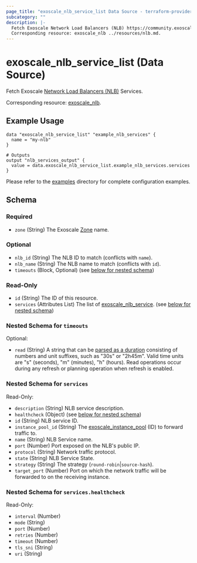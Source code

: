 ```yaml
---
page_title: "exoscale_nlb_service_list Data Source - terraform-provider-exoscale"
subcategory: ""
description: |-
  Fetch Exoscale Network Load Balancers (NLB) https://community.exoscale.com/documentation/compute/network-load-balancer/ Services.
  Corresponding resource: exoscale_nlb ../resources/nlb.md.
---
```


# exoscale_nlb_service_list (Data Source)

Fetch Exoscale [Network Load Balancers (NLB)](https://community.exoscale.com/documentation/compute/network-load-balancer/) Services.

Corresponding resource: [exoscale_nlb](../resources/nlb.md).

## Example Usage

```hcl
data "exoscale_nlb_service_list" "example_nlb_services" {
  name = "my-nlb"
}

# Outputs
output "nlb_services_output" {
  value = data.exoscale_nlb_service_list.example_nlb_services.services
}
```

Please refer to the [examples](https://github.com/exoscale/terraform-provider-exoscale/tree/master/examples/)
directory for complete configuration examples.

<!-- schema generated by tfplugindocs -->
## Schema

### Required

- `zone` (String) The Exoscale [Zone](https://www.exoscale.com/datacenters/) name.

### Optional

- `nlb_id` (String) The NLB ID to match (conflicts with `name`).
- `nlb_name` (String) The NLB name to match (conflicts with `id`).
- `timeouts` (Block, Optional) (see [below for nested schema](#nestedblock--timeouts))

### Read-Only

- `id` (String) The ID of this resource.
- `services` (Attributes List) The list of [exoscale_nlb_service](./nlb_service.md). (see [below for nested schema](#nestedatt--services))

<a id="nestedblock--timeouts"></a>
### Nested Schema for `timeouts`

Optional:

- `read` (String) A string that can be [parsed as a duration](https://pkg.go.dev/time#ParseDuration) consisting of numbers and unit suffixes, such as "30s" or "2h45m". Valid time units are "s" (seconds), "m" (minutes), "h" (hours). Read operations occur during any refresh or planning operation when refresh is enabled.


<a id="nestedatt--services"></a>
### Nested Schema for `services`

Read-Only:

- `description` (String) NLB service description.
- `healthcheck` (Object) (see [below for nested schema](#nestedatt--services--healthcheck))
- `id` (String) NLB service ID.
- `instance_pool_id` (String) The [exoscale_instance_pool](./instance_pool.md) (ID) to forward traffic to.
- `name` (String) NLB Service name.
- `port` (Number) Port exposed on the NLB's public IP.
- `protocol` (String) Network traffic protocol.
- `state` (String) NLB Service State.
- `strategy` (String) The strategy (`round-robin`|`source-hash`).
- `target_port` (Number) Port on which the network traffic will be forwarded to on the receiving instance.

<a id="nestedatt--services--healthcheck"></a>
### Nested Schema for `services.healthcheck`

Read-Only:

- `interval` (Number)
- `mode` (String)
- `port` (Number)
- `retries` (Number)
- `timeout` (Number)
- `tls_sni` (String)
- `uri` (String)




